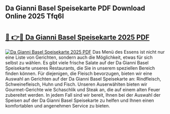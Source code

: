 ## Da Gianni Basel Speisekarte PDF Download Online 2025 Tfq6I

# <h2><a href="http://gc77ld2.nevu.top/?p=Da+Gianni+Basel+Speisekarte">🔗 👉🔴 Da Gianni Basel Speisekarte 2025 PDF</a></h2>

[![Da Gianni Basel Speisekarte 2025 PDF](https://i.imgur.com/dBaPXMq.png)](http://gc77ld2.nevu.top/?p=Da+Gianni+Basel+Speisekarte)
Das Menü des Essens ist nicht nur eine Liste von Gerichten, sondern auch die Möglichkeit, etwas für sich selbst zu wählen. Es gibt viele frische Salate auf der Da Gianni Basel Speisekarte unseres Restaurants, die Sie in unserem speziellen Bereich finden können. Für diejenigen, die Fleisch bevorzugen, bieten wir eine Auswahl an Gerichten auf der Da Gianni Basel Speisekarte an: Rindfleisch, Schweinefleisch, Huhn und Fisch. Unseren Auserwählten bieten wir Gourmet-Gerichte wie Schaschlik und Steak an, die auf einem alten Feuer zubereitet werden. In jedem Fall sind wir bereit, Ihnen bei der Auswahl der Speisen auf der Da Gianni Basel Speisekarte zu helfen und Ihnen einen komfortablen und angenehmen Service zu bieten.
